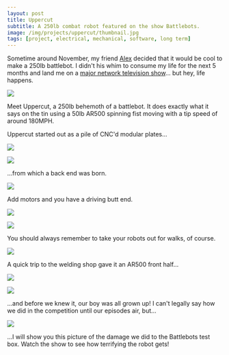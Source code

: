 ```yaml
---
layout: post
title: Uppercut
subtitle: A 250lb combat robot featured on the show Battlebots.
image: /img/projects/uppercut/thumbnail.jpg
tags: [project, electrical, mechanical, software, long term]
---
```

Sometime around November, my friend [Alex](https://alexhattori.wordpress.com/) decided that it would be cool to make a 250lb battlebot. I didn't his whim to consume my life for the next 5 months and land me on a [major network television show](https://battlebots.com)... but hey, life happens.

![](/img/projects/uppercut/1.jpg)

Meet Uppercut, a 250lb behemoth of a battlebot. It does exactly what it says on the tin using a 50lb AR500 spinning fist moving with a tip speed of around 180MPH.

Uppercut started out as a pile of CNC'd modular plates...

![](/img/projects/uppercut/2.jpg)

![](/img/projects/uppercut/3.jpg)

...from which a back end was born.

![](/img/projects/uppercut/4.jpg)

Add motors and you have a driving butt end.

![](/img/projects/uppercut/5.jpg)

![](/img/projects/uppercut/6.jpg)

You should always remember to take your robots out for walks, of course.

![](/img/projects/uppercut/7.jpg)

A quick trip to the welding shop gave it an AR500 front half...

![](/img/projects/uppercut/8.jpg)

![](/img/projects/uppercut/9.gif)

...and before we knew it, our boy was all grown up! I can't legally say how we did in the competition until our episodes air, but...

![](/img/projects/uppercut/10.jpg)

...I will show you this picture of the damage we did to the Battlebots test box. Watch the show to see how terrifying the robot gets!






